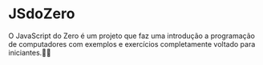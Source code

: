 # JSdoZero 

O JavaScript do Zero é um projeto que faz uma introdução a programação de computadores com exemplos e exercícios completamente voltado para iniciantes.👨‍💻
